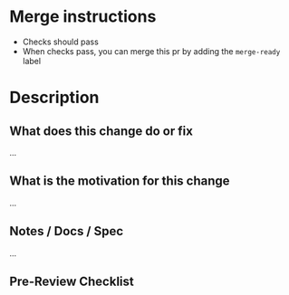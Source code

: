 # Merge instructions
- Checks should pass
- When checks pass, you can merge this pr by adding the `merge-ready` label

# Description


## What does this change do or fix

...

## What is the motivation for this change

...

## Notes / Docs / Spec

...

## Pre-Review Checklist
